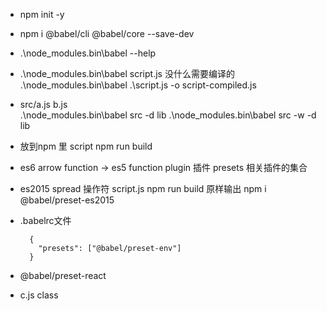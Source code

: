 - npm init -y
- npm i @babel/cli @babel/core --save-dev
- .\node_modules\.bin\babel --help
- .\node_modules\.bin\babel script.js
  没什么需要编译的
   .\node_modules\.bin\babel .\script.js -o script-compiled.js
- src/a.js  b.js  
  .\node_modules\.bin\babel src -d lib
  .\node_modules\.bin\babel src -w -d lib

- 放到npm 里
  script 
  npm run build

- es6  arrow function  ->  es5  function 
  plugin 插件
  presets  相关插件的集合

- es2015  spread 操作符
  script.js   npm run build  原样输出 
  npm i @babel/preset-es2015

- .babelrc文件
  ```
    {
      "presets": ["@babel/preset-env"]
    }
  ```

- @babel/preset-react

- c.js   class 

